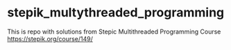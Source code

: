 # stepik_multythreaded_programming

This is repo with solutions from Stepic Multithreaded Programming Course https://stepik.org/course/149/